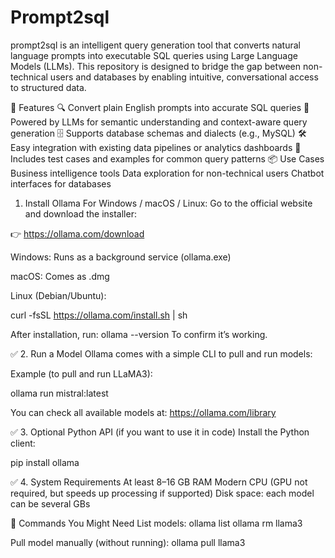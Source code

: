# Prompt2sql
prompt2sql is an intelligent query generation tool that converts natural language prompts into executable SQL queries using Large Language Models (LLMs). This repository is designed to bridge the gap between non-technical users and databases by enabling intuitive, conversational access to structured data.

🚀 Features
🔍 Convert plain English prompts into accurate SQL queries
🧠 Powered by LLMs for semantic understanding and context-aware query generation
🗄️ Supports database schemas and dialects (e.g., MySQL)
🛠️ Easy integration with existing data pipelines or analytics dashboards
🧪 Includes test cases and examples for common query patterns
📦 Use Cases
Business intelligence tools
Data exploration for non-technical users
Chatbot interfaces for databases

1. Install Ollama
For Windows / macOS / Linux:
Go to the official website and download the installer:

👉 https://ollama.com/download

Windows: Runs as a background service (ollama.exe)

macOS: Comes as .dmg

Linux (Debian/Ubuntu):

curl -fsSL https://ollama.com/install.sh | sh

After installation, run:
ollama --version
To confirm it’s working.

✅ 2. Run a Model
Ollama comes with a simple CLI to pull and run models:

Example (to pull and run LLaMA3):

ollama run mistral:latest

You can check all available models at: https://ollama.com/library

✅ 3. Optional Python API (if you want to use it in code)
Install the Python client:

pip install ollama

✅ 4. System Requirements
At least 8–16 GB RAM
Modern CPU (GPU not required, but speeds up processing if supported)
Disk space: each model can be several GBs

🔁 Commands You Might Need
List models:
ollama list
ollama rm llama3

Pull model manually (without running):
ollama pull llama3
